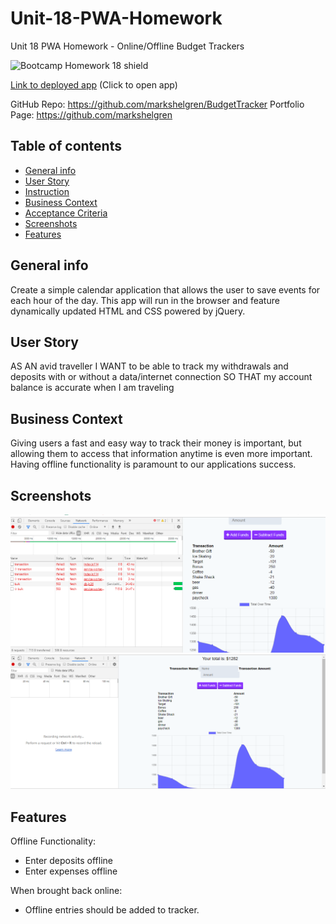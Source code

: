 # Unit-18-PWA-Homework

Unit 18 PWA Homework - Online/Offline Budget Trackers

![Bootcamp Homework 18 shield](https://img.shields.io/badge/Bootcamp-Unit_18_PWA_Homework-green)

[Link to deployed app](https://shrouded-reaches-04951.herokuapp.com/)
(Click to open app)

GitHub Repo: https://github.com/markshelgren/BudgetTracker
Portfolio Page: https://github.com/markshelgren

## Table of contents

- [General info](#general-info)
- [User Story](#user-story)
- [Instruction](#instructions)
- [Business Context](#business-contect)
- [Acceptance Criteria](#acceptance)
- [Screenshots](#screenshots)
- [Features](#features)

## General info

Create a simple calendar application that allows the user to save events for each hour of the day. This app will run in the browser and feature dynamically updated HTML and CSS powered by jQuery.

## User Story

AS AN avid traveller
I WANT to be able to track my withdrawals and deposits with or without a data/internet connection
SO THAT my account balance is accurate when I am traveling

## Business Context

Giving users a fast and easy way to track their money is important, but allowing them to access that information anytime is even more important. Having offline functionality is paramount to our applications success.

## Screenshots

![Example screenshot](./public/assets/images/offline.png)
![Example screenshot](./public/assets/images/online.png)

## Features

Offline Functionality:

- Enter deposits offline
- Enter expenses offline

When brought back online:

- Offline entries should be added to tracker.

